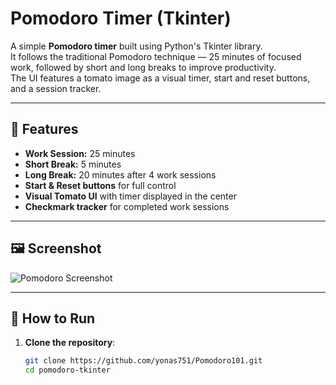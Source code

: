 # Pomodoro Timer (Tkinter)

A simple **Pomodoro timer** built using Python's Tkinter library.  
It follows the traditional Pomodoro technique — 25 minutes of focused work, followed by short and long breaks to improve productivity.  
The UI features a tomato image as a visual timer, start and reset buttons, and a session tracker.

---

## 📌 Features
- **Work Session:** 25 minutes
- **Short Break:** 5 minutes
- **Long Break:** 20 minutes after 4 work sessions
- **Start & Reset buttons** for full control
- **Visual Tomato UI** with timer displayed in the center
- **Checkmark tracker** for completed work sessions

---

## 🖼 Screenshot
![Pomodoro Screenshot](screenshot.png)

---

## 🚀 How to Run

1. **Clone the repository**:
   ```bash
   git clone https://github.com/yonas751/Pomodoro101.git
   cd pomodoro-tkinter
